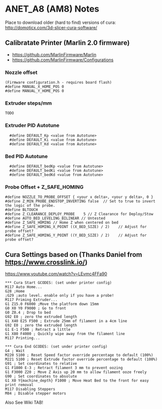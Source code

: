 # ANET_A8 (AM8) Notes

Place to download older (hard to find) versions of cura:
http://domoticx.com/3d-slicer-cura-software/

## Calibratate Printer (Marlin 2.0 firmware)
- https://github.com/MarlinFirmware/Marlin
- https://github.com/MarlinFirmware/Configurations

### Nozzle offset 
```
(Firmware configuration.h - requires board flash)
#define MANUAL_X_HOME_POS 0
#define MANUAL_Y_HOME_POS 0
```
### Extruder steps/mm
```
TODO
```
### Extruder PID Autotune 
```
  #define DEFAULT_Kp <value from Autotune>
  #define DEFAULT_Ki <value from Autotune>
  #define DEFAULT_Kd <value from Autotune>
```
### Bed PID Autotune 
```
  #define DEFAULT_bedKp <value from Autotune>
  #define DEFAULT_bedKi <value from Autotune>
  #define DEFAULT_bedKd <value from Autotune>
```
### Probe Offset + Z_SAFE_HOMING
```
#define NOZZLE_TO_PROBE_OFFSET { <your x delta>, <your y delta>, 0 }
#define Z_MIN_PROBE_ENDSTOP_INVERTING false  // Set to true to invert the logic of the probe.
#define BLTOUCH
#define Z_CLEARANCE_DEPLOY_PROBE    5 // Z Clearance for Deploy/Stow
#define AUTO_BED_LEVELING_BILINEAR // Untested
#define Z_SAFE_HOMING // Home Z when centered on bed
#define Z_SAFE_HOMING_X_POINT ((X_BED_SIZE) / 2)    // Adjust for probe offset?
#define Z_SAFE_HOMING_Y_POINT ((Y_BED_SIZE) / 2)    // Adjust for probe offset?
```
## Cura Settings based on (Thanks Daniel from https://www.crosslink.io/)
https://www.youtube.com/watch?v=LEvmc4FFa90
```
*** Cura Start GCODES: (set under printer config)
M117 Auto Home...
G28 ;Home
;G29 ;auto level. enable only if you have a probe!
M117 Priming Extruder...
G1 Z15.0 F6000 ;Move the platform down 15mm
G0 X0 Y0 F9000 ; Go to front
G0 Z0.4 ; Drop to bed
G92 E0 ; zero the extruded length
G1 X40 E25 F500 ; Extrude 25mm of filament in a 4cm line
G92 E0 ; zero the extruded length
G1 E-1 F500 ; Retract a little
G1 X80 F4000 ; Quickly wipe away from the filament line
M117 Printing...

*** Cura End GCODES: (set under printer config)
G4 ; Wait
M220 S100 ; Reset Speed factor override percentage to default (100%)
M221 S100 ; Reset Extrude factor override percentage to default (100%)
G91 ; Set coordinates to relative
G1 F1800 E-3 ; Retract filament 3 mm to prevent oozing
G1 F3000 Z20 ; Move Z Axis up 20 mm to allow filament ooze freely
G90 ; Set coordinates to absolute
G1 X0 Y{machine_depth} F1000 ; Move Heat Bed to the front for easy print removal
M117 Disabling Steppers
M84 ; Disable stepper motors
```




Also See Wiki TAB!

